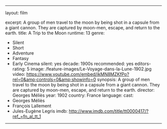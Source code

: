 ---

layout: film

excerpt: A group of men travel to the moon by being shot in a capsule from a giant cannon. They are captured by moon-men, escape, and return to the earth.
title: A Trip to the Moon
runtime: 13
genre:
- Silent
- Short
- Adventure
- Fantasy
- Early Cinema
silent: yes
decade: 1900s
recommended: yes
editors-rating: 5
image: /feature-images/Le-Voyage-dans-la-Lune-1902.jpg
video: https://www.youtube.com/embed/ikMN8MZKfPo?rel=0&amp;controls=0&amp;showinfo=0
synopsis: A group of men travel to the moon by being shot in a capsule from a giant cannon. They are captured by moon-men, escape, and return to the earth.
director: Georges Méliès
year: 1902
country: France
language: 
cast:
- Georges Méliès
- François Lallement
- Jules-Eugène Legris
imdb: http://www.imdb.com/title/tt0000417/?ref_=fn_al_tt_1

---